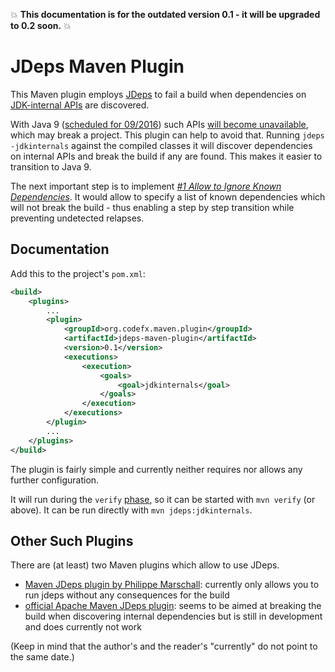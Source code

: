 :boom: **This documentation is for the outdated version 0.1 - it will be upgraded to 0.2 soon.** :boom:

# JDeps Maven Plugin

This Maven plugin employs [JDeps](https://docs.oracle.com/javase/8/docs/technotes/tools/unix/jdeps.html) to fail a build when dependencies on [JDK-internal APIs](https://wiki.openjdk.java.net/display/JDK8/Java+Dependency+Analysis+Tool) are discovered.

With Java 9 ([scheduled for 09/2016](http://mail.openjdk.java.net/pipermail/jdk9-dev/2015-May/002172.html)) such APIs [will become unavailable](http://blog.codefx.org/java/dev/how-java-9-and-project-jigsaw-may-break-your-code/), which may break a project. This plugin can help to avoid that. Running `jdeps -jdkinternals` against the compiled classes it will discover dependencies on internal APIs and break the build if any are found. This makes it easier to transition to Java 9.

The next important step is to implement [*#1 Allow to Ignore Known Dependencies*](https://github.com/CodeFX-org/JDeps-Maven-Plugin/issues/1). It would allow to specify a list of known dependencies which will not break the build - thus enabling a step by step transition while preventing undetected relapses.

## Documentation

Add this to the project's `pom.xml`:

```xml
<build>
	<plugins>
		...
		<plugin>
			<groupId>org.codefx.maven.plugin</groupId>
			<artifactId>jdeps-maven-plugin</artifactId>
			<version>0.1</version>
			<executions>
				<execution>
					<goals>
						<goal>jdkinternals</goal>
					</goals>
				</execution>
			</executions>
		</plugin>
		...
	</plugins>
</build>
```

The plugin is fairly simple and currently neither requires nor allows any further configuration.

It will run during the `verify` [phase](https://maven.apache.org/guides/introduction/introduction-to-the-lifecycle.html), so it can be started with `mvn verify` (or above). It can be run directly with  `mvn jdeps:jdkinternals`.


## Other Such Plugins

There are (at least) two Maven plugins which allow to use JDeps.

* [Maven JDeps plugin by Philippe Marschall](https://github.com/marschall/jdeps-maven-plugin): currently only allows you to run jdeps without any consequences for the build
* [official Apache Maven JDeps plugin](http://maven.apache.org/plugins-archives/maven-jdeps-plugin-LATEST/maven-jdeps-plugin/): seems to be aimed at breaking the build when discovering internal dependencies but is still in development and does currently not work

(Keep in mind that the author's and the reader's "currently" do not point to the same date.)
